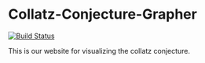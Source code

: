 # Collatz-Conjecture-Grapher

[![Build Status](https://travis-ci.org/samdup123/Collatz-Conjecture-Grapher.svg?branch=master)](https://travis-ci.org/samdup123/Collatz-Conjecture-Grapher)

This is our website for visualizing the collatz conjecture.

